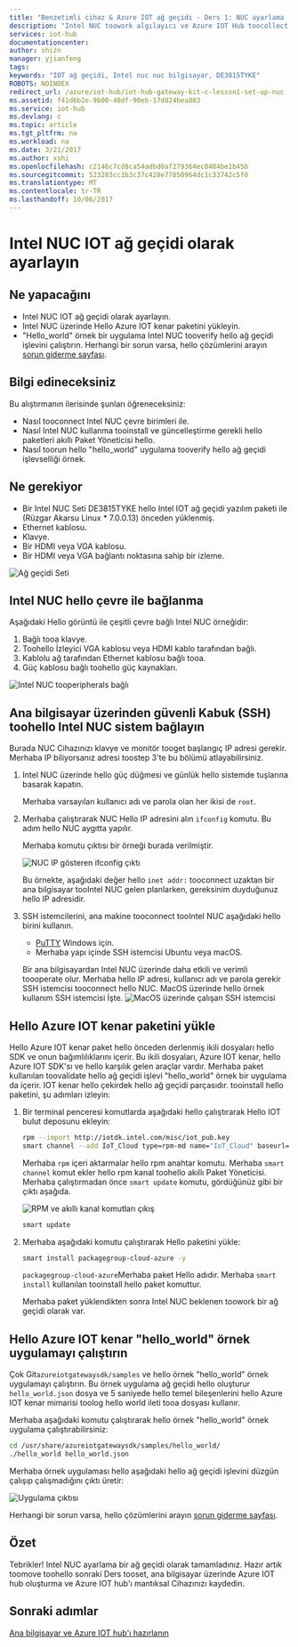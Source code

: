 ```yaml
---
title: "Benzetimli cihaz & Azure IOT ağ geçidi - Ders 1: NUC ayarlama | Microsoft Docs"
description: "Intel NUC toowork algılayıcı ve Azure IOT Hub toocollect Algılayıcı bilgilerine arasında bir IOT ağ geçidi olarak ayarlayın ve tooIoT Hub gönderebilirsiniz."
services: iot-hub
documentationcenter: 
author: shizn
manager: yjianfeng
tags: 
keywords: "IOT ağ geçidi, Intel nuc nuc bilgisayar, DE3815TYKE"
ROBOTS: NOINDEX
redirect_url: /azure/iot-hub/iot-hub-gateway-kit-c-lesson1-set-up-nuc
ms.assetid: f41d6b2e-9b00-40df-90eb-17d824bea883
ms.service: iot-hub
ms.devlang: c
ms.topic: article
ms.tgt_pltfrm: na
ms.workload: na
ms.date: 3/21/2017
ms.author: xshi
ms.openlocfilehash: c2146c7cd8ca54adbd0af279364ec8484be1b45b
ms.sourcegitcommit: 523283cc1b3c37c428e77850964dc1c33742c5f0
ms.translationtype: MT
ms.contentlocale: tr-TR
ms.lasthandoff: 10/06/2017
---
```

# <a name="set-up-intel-nuc-as-an-iot-gateway"></a>Intel NUC IOT ağ geçidi olarak ayarlayın

## <a name="what-you-will-do"></a>Ne yapacağını

- Intel NUC IOT ağ geçidi olarak ayarlayın.
- Intel NUC üzerinde Hello Azure IOT kenar paketini yükleyin.
- "Hello_world" örnek bir uygulama Intel NUC tooverify hello ağ geçidi işlevini çalıştırın.
Herhangi bir sorun varsa, hello çözümlerini arayın [sorun giderme sayfası](iot-hub-gateway-kit-c-sim-troubleshooting.md).

## <a name="what-you-will-learn"></a>Bilgi edineceksiniz

Bu alıştırmanın ilerisinde şunları öğreneceksiniz:

- Nasıl tooconnect Intel NUC çevre birimleri ile.
- Nasıl Intel NUC kullanma tooinstall ve güncelleştirme gerekli hello paketleri akıllı Paket Yöneticisi hello.
- Nasıl toorun hello "hello_world" uygulama tooverify hello ağ geçidi işlevselliği örnek.

## <a name="what-you-need"></a>Ne gerekiyor

- Bir Intel NUC Seti DE3815TYKE hello Intel IOT ağ geçidi yazılım paketi ile (Rüzgar Akarsu Linux * 7.0.0.13) önceden yüklenmiş.
- Ethernet kablosu.
- Klavye.
- Bir HDMI veya VGA kablosu.
- Bir HDMI veya VGA bağlantı noktasına sahip bir izleme.

![Ağ geçidi Seti](media/iot-hub-gateway-kit-lessons/lesson1/kit_without_sensortag.png)

## <a name="connect-intel-nuc-with-hello-peripherals"></a>Intel NUC hello çevre ile bağlanma

Aşağıdaki Hello görüntü ile çeşitli çevre bağlı Intel NUC örneğidir:

1. Bağlı tooa klavye.
2. Toohello İzleyici VGA kablosu veya HDMI kablo tarafından bağlı.
3. Kablolu ağ tarafından Ethernet kablosu bağlı tooa.
4. Güç kablosu bağlı toohello güç kaynakları.

![Intel NUC tooperipherals bağlı](media/iot-hub-gateway-kit-lessons/lesson1/nuc.png)

## <a name="connect-toohello-intel-nuc-system-from-host-computer-via-secure-shell-ssh"></a>Ana bilgisayar üzerinden güvenli Kabuk (SSH) toohello Intel NUC sistem bağlayın

Burada NUC Cihazınızı klavye ve monitör tooget başlangıç IP adresi gerekir. Merhaba IP biliyorsanız adresi toostep 3'te bu bölümü atlayabilirsiniz.

1. Intel NUC üzerinde hello güç düğmesi ve günlük hello sistemde tuşlarına basarak kapatın.

   Merhaba varsayılan kullanıcı adı ve parola olan her ikisi de `root`.

2. Merhaba çalıştırarak NUC Hello IP adresini alın `ifconfig` komutu. Bu adım hello NUC aygıtta yapılır.

   Merhaba komutu çıktısı bir örneği burada verilmiştir.

   ![NUC IP gösteren ifconfig çıktı](media/iot-hub-gateway-kit-lessons/lesson1/ifconfig.png)

   Bu örnekte, aşağıdaki değer hello `inet addr:` tooconnect uzaktan bir ana bilgisayar tooIntel NUC gelen planlarken, gereksinim duyduğunuz hello IP adresidir.

3. SSH istemcilerini, ana makine tooconnect tooIntel NUC aşağıdaki hello birini kullanın.

   - [PuTTY](http://www.putty.org/) Windows için.
   - Merhaba yapı içinde SSH istemcisi Ubuntu veya macOS.

   Bir ana bilgisayardan Intel NUC üzerinde daha etkili ve verimli toooperate olur. Merhaba hello IP adresi, kullanıcı adı ve parola gerekir SSH istemcisi tooconnect hello NUC. MacOS üzerinde hello örnek kullanım SSH istemcisi İşte.
   ![MacOS üzerinde çalışan SSH istemcisi](media/iot-hub-gateway-kit-lessons/lesson1/ssh.png)

## <a name="install-hello-azure-iot-edge-package"></a>Hello Azure IOT kenar paketini yükle

Hello Azure IOT kenar paket hello önceden derlenmiş ikili dosyaları hello SDK ve onun bağımlılıklarını içerir. Bu ikili dosyaları, Azure IOT kenar, hello Azure IOT SDK'sı ve hello karşılık gelen araçlar vardır. Merhaba paket kullanılan toovalidate hello ağ geçidi işlevi "hello_world" örnek bir uygulama da içerir. IOT kenar hello çekirdek hello ağ geçidi parçasıdır. tooinstall hello paketini, şu adımları izleyin:

1. Bir terminal penceresi komutlarda aşağıdaki hello çalıştırarak Hello IOT bulut deposunu ekleyin:

   ```bash
   rpm --import http://iotdk.intel.com/misc/iot_pub.key
   smart channel --add IoT_Cloud type=rpm-md name="IoT_Cloud" baseurl=http://iotdk.intel.com/repos/iot-cloud/wrlinux7/rcpl13/ -y
   ```

   Merhaba `rpm` içeri aktarmalar hello rpm anahtar komutu. Merhaba `smart channel` komut ekler hello rpm kanal toohello akıllı Paket Yöneticisi. Merhaba çalıştırmadan önce `smart update` komutu, gördüğünüz gibi bir çıktı aşağıda.

   ![RPM ve akıllı kanal komutları çıkış](media/iot-hub-gateway-kit-lessons/lesson1/rpm_smart_channel.png)

   ```bash
   smart update
   ```

2. Merhaba aşağıdaki komutu çalıştırarak Hello paketini yükle:

   ```bash
   smart install packagegroup-cloud-azure -y
   ```

   `packagegroup-cloud-azure`Merhaba paket Hello adıdır. Merhaba `smart install` kullanılan tooinstall hello paket komuttur.

   Merhaba paket yüklendikten sonra Intel NUC beklenen toowork bir ağ geçidi olarak var.

## <a name="run-hello-azure-iot-edge-helloworld-sample-application"></a>Hello Azure IOT kenar "hello_world" örnek uygulamayı çalıştırın

Çok Git`azureiotgatewaysdk/samples` ve hello örnek "hello_world" örnek uygulamayı çalıştırın. Bu örnek uygulama ağ geçidi hello oluşturur `hello_world.json` dosya ve 5 saniyede hello temel bileşenlerini hello Azure IOT kenar mimarisi toolog hello world ileti tooa dosyası kullanır.

Merhaba aşağıdaki komutu çalıştırarak hello örnek "hello_world" örnek uygulama çalıştırabilirsiniz:

```bash
cd /usr/share/azureiotgatewaysdk/samples/hello_world/
./hello_world hello_world.json
```

Merhaba örnek uygulaması hello aşağıdaki hello ağ geçidi işlevini düzgün çalışıp çalışmadığını çıktı üretir:

![Uygulama çıktısı](media/iot-hub-gateway-kit-lessons/lesson1/hello_world.png)

Herhangi bir sorun varsa, hello çözümlerini arayın [sorun giderme sayfası](iot-hub-gateway-kit-c-troubleshooting.md).

## <a name="summary"></a>Özet

Tebrikler! Intel NUC ayarlama bir ağ geçidi olarak tamamladınız. Hazır artık toomove toohello sonraki Ders tooset, ana bilgisayar üzerinde Azure IOT hub oluşturma ve Azure IOT hub'ı mantıksal Cihazınızı kaydedin.

## <a name="next-steps"></a>Sonraki adımlar
[Ana bilgisayar ve Azure IOT hub'ı hazırlanın](iot-hub-gateway-kit-c-sim-lesson2-get-the-tools-win32.md)
